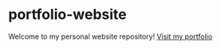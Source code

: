 # portfolio-website
Welcome to my personal website repository!
[Visit my portfolio]( https://anvvar.github.io/portfolio-website/)
